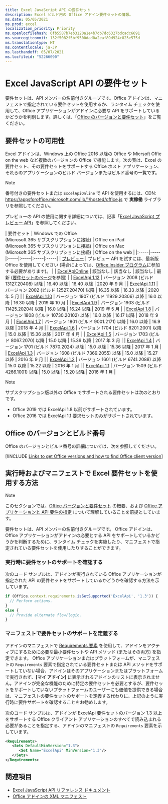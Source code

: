 ```yaml
---
title: Excel JavaScript API の要件セット
description: Excel ビルド用の Office アドイン要件セットの情報。
ms.date: 05/05/2021
ms.prod: excel
localization_priority: Priority
ms.openlocfilehash: 6fb5587b7eb3120a1e4b7db7dc6327bdcadc6691
ms.sourcegitcommit: 132f5082f5bf9500dad0a2eaf89d924c823e575d
ms.translationtype: HT
ms.contentlocale: ja-JP
ms.lasthandoff: 05/07/2021
ms.locfileid: "52266090"
---
```

# <a name="excel-javascript-api-requirement-sets"></a>Excel JavaScript API の要件セット

要件セットは、API メンバーの名前付きグループです。Office アドインは、マニフェストで指定されている要件セットを使用するか、ランタイム チェックを使用して、Office アプリケーションがアドインに必要な API をサポートしているかどうかを判別します。詳しくは、「[Office のバージョンと要件セット](../../develop/office-versions-and-requirement-sets.md)」をご覧ください。

## <a name="requirement-set-availability"></a>要件セットの可用性

Excel アドインは、Windows 上の Office 2016 以降の Office や Micrsoft Offie on the web など複数のバージョンの Office で機能します。次の表は、Excel の要件セット、その要件セットをサポートする Office ホスト アプリケーション、それらのアプリケーションのビルド バージョンまたはビルド番号の一覧です。

> [!NOTE]
> 番号付きの要件セットまたは `ExcelApiOnline` で API を使用するには、CDN: https://appsforoffice.microsoft.com/lib/1/hosted/office.js で **実稼働** ライブラリを参照してください。
>
> プレビューの API の使用に関する詳細については、記事「[Excel JavaScript プレビュー API](excel-preview-apis.md)」を参照してください。

|  要件セット  |  Windows での Office<br>(Microsoft 365 サブスクリプションに接続)  |  Office on iPad<br>(Microsoft 365 サブスクリプションに接続)  |  Office on Mac<br>(Microsoft 365 サブスクリプションに接続)  | Office on the web |
|:-----|-----|:-----|:-----|:-----|:-----|
| [プレビュー](excel-preview-apis.md)  | プレビュー API を試すには、最新版 Office を使用してください (場合によっては、[Office Insider プログラム](https://insider.office.com)に参加する必要があります)。 |
| [ExcelApiOnline](excel-api-online-requirement-set.md) | 該当なし | 該当なし | 該当なし | 最新 ([要件セットのページ](excel-api-online-requirement-set.md)を参照) |
| [ExcelApi 1.12](excel-api-1-12-requirement-set.md) | バージョン 2008 (ビルド 13127.20408) 以降 | 16.40 以降 | 16.40 以降 | 2020 年 9 月 |
| [ExcelApi 1.11](excel-api-1-11-requirement-set.md) | バージョン 2002 (ビルド 12527.20470) 以降 | 16.35 以降 | 16.33 以降 | 2020 年 5 月 |
| [ExcelApi 1.10](excel-api-1-10-requirement-set.md) | バージョン 1907 (ビルド 11929.20306) 以降 | 16.0 以降 | 16.30 以降 | 2019 年 10 月 |
| [ExcelApi 1.9](excel-api-1-9-requirement-set.md)  | バージョン 1903 (ビルド 11425.20204) 以降 | 16.0 以降 | 16.24 以降 | 2019 年 5 月 |
| [ExcelApi 1.8](excel-api-1-8-requirement-set.md)  | バージョン 1808 (ビルド 10730.20102) 以降 | 16.0 以降 | 16.17 以降 | 2018 年 9 月 |
| [ExcelApi 1.7](excel-api-1-7-requirement-set.md)  | バージョン 1801 (ビルド 9001.2171) 以降   | 16.0 以降  | 16.9 以降  | 2018 年 4 月 |
| [ExcelApi 1.6](excel-api-1-6-requirement-set.md)  | バージョン 1704 (ビルド 8201.2001) 以降   | 15.0 以降  | 15.36 以降 | 2017 年 4 月 |
| [ExcelApi 1.5](excel-api-1-5-requirement-set.md)  | バージョン 1703 (ビルド 8067.2070) 以降   | 15.0 以降  | 15.36 以降 | 2017 年 3 月 |
| [ExcelApi 1.4](excel-api-1-4-requirement-set.md)  | バージョン 1701 (ビルド 7870.2024) 以降   | 15.0 以降  | 15.36 以降 | 2017 年 1 月 |
| [ExcelApi 1.3](excel-api-1-3-requirement-set.md)  | バージョン 1608 (ビルド 7369.2055) 以降   | 15.0 以降 | 15.27 以降 | 2016 年 9 月 |
| [ExcelApi 1.2](excel-api-1-2-requirement-set.md)  | バージョン 1601 (ビルド 6741.2088) 以降   | 15.0 以降 | 15.22 以降 | 2016 年 1 月 |
| [ExcelApi 1.1](excel-api-1-1-requirement-set.md)  | バージョン 1509 (ビルド 4266.1001) 以降   | 15.0 以降 | 15.20 以降 | 2016 年 1 月 |

> [!NOTE]
> サブスクリプション版以外の Office でサポートされる要件セットは次のとおりです。
>
> - Office 2019 では ExcelApi 1.8 以前がサポートされています。
> - Office 2016 では ExcelApi 1.1 要求セットのみがサポートされています。

## <a name="office-versions-and-build-numbers"></a>Office のバージョンとビルド番号

Office のバージョンとビルド番号の詳細については、次を参照してください。

[!INCLUDE [Links to get Office versions and how to find Office client version](../../includes/links-get-office-versions-builds.md)]

## <a name="how-to-use-excel-requirement-sets-at-runtime-and-in-the-manifest"></a>実行時およびマニフェストで Excel 要件セットを使用する方法

> [!NOTE]
> このセクションでは、[Office バージョンと要件セット](../../develop/office-versions-and-requirement-sets.md) の概要、および [Office アプリケーションと API 要件の指定](../../develop/specify-office-hosts-and-api-requirements.md) について理解していることを前提としています。

要件セットは、API メンバーの名前付きグループです。 Office アドインは、Office アプリケーションがアドインの必要とする API をサポートしているかどうかを判断するために、ランタイム チェックを実施したり、マニフェストで指定されている要件セットを使用したりすることができます。

### <a name="checking-for-requirement-set-support-at-runtime"></a>実行時に要件セットのサポートを確認する

次のコード サンプルは、アドインが実行されている Office アプリケーションが指定された API の要件セットをサポートしているかどうかを確認する方法を示しています。

```js
if (Office.context.requirements.isSetSupported('ExcelApi', '1.3')) {
  // Perform actions.
}
else {
  // Provide alternate flow/logic.
}
```

### <a name="defining-requirement-set-support-in-the-manifest"></a>マニフェストで要件セットのサポートを定義する

アドインのマニフェストで [Requirements 要素](../manifest/requirements.md) を使用して、アドインをアクティブにするために必要な最小要件セットや API メソッド (またはその両方) を指定できます。 Office アプリケーションまたはプラットフォームが、マニフェストの `Requirements` 要素で指定されている要件セットまたは API メソッドをサポートしていない場合、アドインはそのアプリケーションまたはプラットフォームで実行されず、**[マイ アドイン]** に表示されるアドインのリストに表示されません。アドインが完全な機能のために特定の要件セットを必要とするが、要件セットをサポートしていないプラットフォームのユーザーにも価値を提供できる場合は、マニフェストの要件セットのサポートを定義する代わりに、上記のように実行時に要件サポートを確認することをお勧めします。

次のコード サンプルは、アドインが ExcelApi 要件セットのバージョン 1.3 以上をサポートする Office クライアント アプリケーションのすべてで読み込まれる必要があることを指定する、アドインのマニフェストの `Requirements` 要素を示しています。

```xml
<Requirements>
   <Sets DefaultMinVersion="1.3">
      <Set Name="ExcelApi" MinVersion="1.3"/>
   </Sets>
</Requirements>
```

## <a name="see-also"></a>関連項目

- [Excel JavaScript API リファレンス ドキュメント](/javascript/api/excel)
- [Office アドインの XML マニフェスト](../../develop/add-in-manifests.md)

